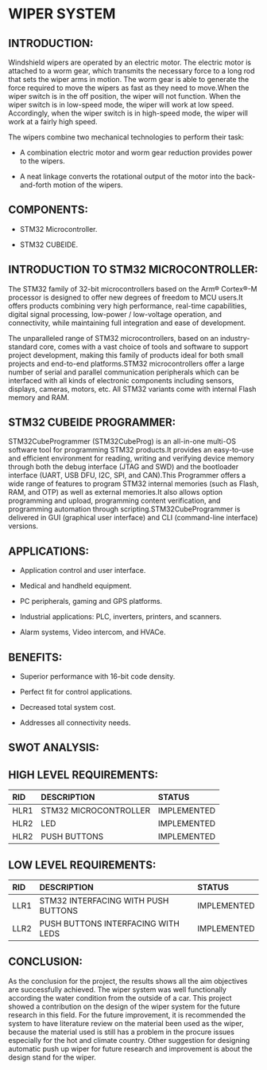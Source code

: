 # **WIPER SYSTEM**

## INTRODUCTION:

Windshield wipers are operated by an electric motor. The electric motor is attached to a worm gear, which transmits the necessary force to a long rod that sets the wiper arms in motion. The worm gear is able to generate the force required to move the wipers as fast as they need to move.When the wiper switch is in the off position, the wiper will not function. When the wiper switch is in low-speed mode, the wiper will work at low speed. Accordingly, when the wiper switch is in high-speed mode, the wiper will work at a fairly high speed.

The wipers combine two mechanical technologies to perform their task:
    
* A combination electric motor and worm gear reduction provides power to the wipers.
    
* A neat linkage converts the rotational output of the motor into the back-and-forth motion of the wipers.
    
    
## COMPONENTS:

* STM32 Microcontroller.

* STM32 CUBEIDE.


## INTRODUCTION TO STM32 MICROCONTROLLER:

The STM32 family of 32-bit microcontrollers based on the Arm® Cortex®-M processor is designed to offer new degrees of freedom to MCU users.It offers products combining very high performance, real-time capabilities, digital signal processing, low-power / low-voltage operation, and connectivity, while maintaining full integration and ease of development.

The unparalleled range of STM32 microcontrollers, based on an industry-standard core, comes with a vast choice of tools and software to support project development, making this family of products ideal for both small projects and end-to-end platforms.STM32 microcontrollers offer a large number of serial and parallel communication peripherals which can be interfaced with all kinds of electronic components including sensors, displays, cameras, motors, etc. All STM32 variants come with internal Flash memory and RAM.


## STM32 CUBEIDE PROGRAMMER:

STM32CubeProgrammer (STM32CubeProg) is an all-in-one multi-OS software tool for programming STM32 products.It provides an easy-to-use and efficient environment for reading, writing and verifying device memory through both the debug interface (JTAG and SWD) and the bootloader interface (UART, USB DFU, I2C, SPI, and CAN).This Programmer offers a wide range of features to program STM32 internal memories (such as Flash, RAM, and OTP) as well as external memories.It also allows option programming and upload, programming content verification, and programming automation through scripting.STM32CubeProgrammer is delivered in GUI (graphical user interface) and CLI (command-line interface) versions.


## APPLICATIONS:

* Application control and user interface.

* Medical and handheld equipment.

* PC peripherals, gaming and GPS platforms.

* Industrial applications: PLC, inverters, printers, and scanners.

* Alarm systems, Video intercom, and HVACe.


## BENEFITS:

* Superior performance with 16-bit code density.

* Perfect fit for control applications.

* Decreased total system cost.

* Addresses all connectivity needs.


## SWOT ANALYSIS:


## HIGH LEVEL REQUIREMENTS:

|RID|DESCRIPTION|STATUS|
|:--|:----------|:-----|
|HLR1|STM32 MICROCONTROLLER|IMPLEMENTED|
|HLR2|LED |IMPLEMENTED|
|HLR2|PUSH BUTTONS|IMPLEMENTED|


## LOW LEVEL REQUIREMENTS:

|RID|DESCRIPTION|STATUS|
|:--|:----------|:-----|
|LLR1|STM32 INTERFACING WITH PUSH BUTTONS|IMPLEMENTED|
|LLR2|PUSH BUTTONS INTERFACING WITH LEDS|IMPLEMENTED|


## CONCLUSION:

As the conclusion for the project, the results shows all the aim objectives are successfully achieved. The wiper system was well functionally according the water condition from the outside of a car. This project showed a contribution on the design of the wiper system for the future research in this field. For the future improvement, it is recommended the system to have literature review on the material been used as the wiper, because the material used is still has a problem in the procure issues especially for the hot and climate country. Other suggestion for designing automatic push up wiper for future research and improvement is about the design stand for the wiper.


